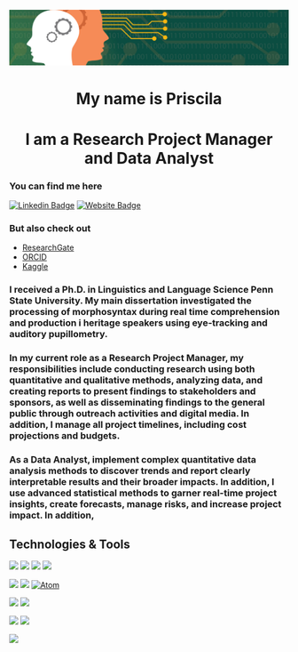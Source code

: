 ![I am Pyscholinguist 🧠👅](https://github.com/prislb/Profile/blob/c5c51e1c6e2be3d2f3bde5a4cc0988bef998a7f2/banner-binary.jpeg)

<h1 align="center"> My name is Priscila </h1>
<div align="center"> <h1 align="center"> I am a Research Project Manager and Data Analyst </h1> </div>


### You can find me here
[![Linkedin Badge](https://img.shields.io/badge/-prislb-blue?style=flat&logo=Linkedin&logoColor=white&link=https://www.linkedin.com/in/prislb/)](www.linkedin.com/in/prislb)
[![Website Badge](https://img.shields.io/badge/-prislb.web-47CCCC?style=flat&logo=Google-Chrome&logoColor=white&link=https://https://prislb.my.canva.site/)](https://prislb.my.canva.site/)

### But also check out
- [ResearchGate](https://www.researchgate.net/profile/Priscila-Lopez-Beltran)
- [ORCID](https://orcid.org/0000-0002-5396-8264)
- [Kaggle](https://www.kaggle.com/priscilalpezbeltrn)

### I received a Ph.D. in Linguistics and Language Science Penn State University. My main dissertation investigated the processing of morphosyntax during real time comprehension and production i heritage speakers using eye-tracking and auditory pupillometry. 

### In my current role as a Research Project Manager, my responsibilities include conducting research using both quantitative and qualitative methods, analyzing data, and creating reports to present findings to stakeholders and sponsors, as well as disseminating findings to the general public through outreach activities and digital media. In addition, I manage all project timelines, including cost projections and budgets.

### As a Data Analyst, implement complex quantitative data analysis methods to discover trends and report clearly interpretable results and their broader impacts. In addition, I use advanced statistical methods to garner real-time project insights, create forecasts, manage risks, and increase project impact. In addition, 

## Technologies & Tools

![](https://img.shields.io/badge/Asana-FFA500)
![](https://img.shields.io/badge/Trello-F0FFFF)
![](https://img.shields.io/badge/Tableau-454B1B)
![](https://img.shields.io/badge/PowerBI-F0FFFF)

![](https://img.shields.io/badge/R-276DC3?style=for-the-badge&logo=r&logoColor=white)
![](https://img.shields.io/badge/Python-3776AB?style=for-the-badge&logo=python&logoColor=white)
[![Atom](https://badgen.net/badge/icon/atom?icon=atom&label)](https://atom.io)

![](https://img.shields.io/badge/Markdown-000000?style=for-the-badge&logo=markdown&logoColor=white)
![](https://img.shields.io/badge/MySQL-00000F?style=for-the-badge&logo=mysql&logoColor=white)

![](https://img.shields.io/badge/Tools-EyeTracking-informational?style=flat&logo=<LOGO_NAME>&logoColor=white&color=green)
![](https://img.shields.io/badge/Tools-Pupillometry-informational?style=flat&logo=<LOGO_NAME>&logoColor=white&color=green)

![](https://img.shields.io/badge/Microsoft_Office-D83B01?style=for-the-badge&logo=microsoft-office&logoColor=white)
